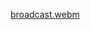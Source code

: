 
[broadcast.webm](https://github.com/nurMangg/MyBroadcastReceiver/assets/92500812/0bee8968-42c6-4402-93c3-41e0d9b94632)
